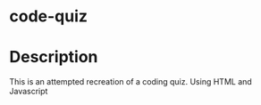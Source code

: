# code-quiz

# Description
This is an attempted recreation of a coding quiz. Using HTML and Javascript  